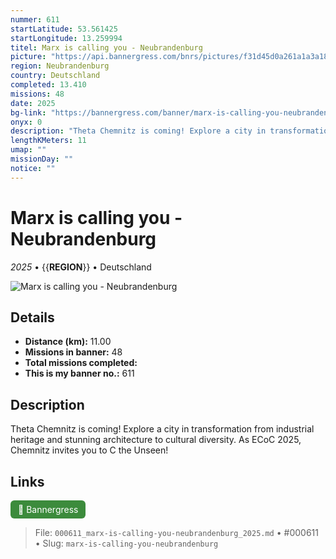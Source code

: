 ```yaml
---
nummer: 611
startLatitude: 53.561425
startLongitude: 13.259994
titel: Marx is calling you - Neubrandenburg
picture: "https://api.bannergress.com/bnrs/pictures/f31d45d0a261a1a3a1847eb5ec194cf4"
region: Neubrandenburg
country: Deutschland
completed: 13.410
missions: 48
date: 2025
bg-link: "https://bannergress.com/banner/marx-is-calling-you-neubrandenburg-2205"
onyx: 0
description: "Theta Chemnitz is coming! Explore a city in transformation from industrial heritage and stunning architecture to cultural diversity. As ECoC 2025, Chemnitz invites you to C the Unseen!"
lengthKMeters: 11
umap: ""
missionDay: ""
notice: ""
---
```

# Marx is calling you - Neubrandenburg

*2025* • {{__REGION__}} • Deutschland

![Marx is calling you - Neubrandenburg](https://api.bannergress.com/bnrs/pictures/f31d45d0a261a1a3a1847eb5ec194cf4)



## Details
- **Distance (km):** 11.00
- **Missions in banner:** 48
- **Total missions completed:** 
- **This is my banner no.:** 611



## Description
Theta Chemnitz is coming! Explore a city in transformation from industrial heritage and stunning architecture to cultural diversity. As ECoC 2025, Chemnitz invites you to C the Unseen!



## Links
<a href="https://bannergress.com/banner/marx-is-calling-you-neubrandenburg-2205" target="_blank" style="display:inline-block;margin-right:8px;padding:6px 12px;background:#3c8b3c;color:#fff;text-decoration:none;border-radius:6px;">🔗 Bannergress</a>



> File: `000611_marx-is-calling-you-neubrandenburg_2025.md` • #000611 • Slug: `marx-is-calling-you-neubrandenburg`
